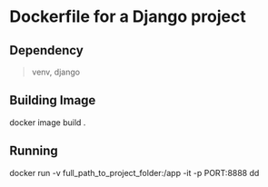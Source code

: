 
# Dockerfile for a Django project

## Dependency
> venv, django

## Building Image
docker image build .

## Running
docker run -v full_path_to_project_folder:/app -it -p PORT:8888 dd
